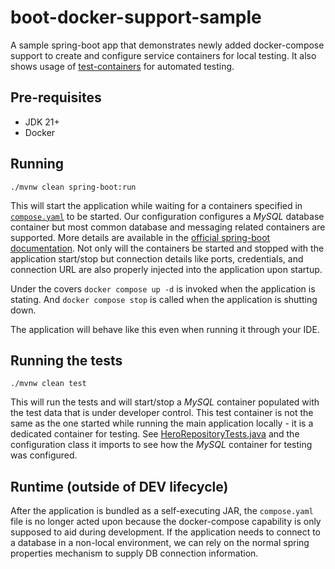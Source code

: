 # boot-docker-support-sample

A sample spring-boot app that demonstrates newly added docker-compose support to create and configure service containers for local testing. It also shows usage of [test-containers](https://java.testcontainers.org/) for automated testing.

## Pre-requisites

- JDK 21+
- Docker

## Running

```
./mvnw clean spring-boot:run
```

This will start the application while waiting for a containers specified in [`compose.yaml`](compose.yaml) to be started. Our configuration configures a *MySQL* database container but most common database and messaging related containers are supported. More details are available in the [official spring-boot documentation](https://docs.spring.io/spring-boot/docs/current/reference/htmlsingle/#features.docker-compose.service-connections). Not only will the containers be started and stopped with the application start/stop but connection details like ports, credentials, and connection URL are also properly injected into the application upon startup.

Under the covers `docker compose up -d` is invoked when the application is stating. And `docker compose stop` is called when the application is shutting down.

The application will behave like this even when running it through your IDE.

## Running the tests

```
./mvnw clean test
```

This will run the tests and will start/stop a *MySQL* container populated with the test data that is under developer control. This test container is not the same as the one started while running the main application locally - it is a dedicated container for testing. See [HeroRepositoryTests.java](src/test/java/com/example/dockerdemo/HeroRepositoryTests.java) and the configuration class it imports to see how the *MySQL* container for testing was configured.

## Runtime (outside of DEV lifecycle)

After the application is bundled as a self-executing JAR, the `compose.yaml` file is no longer acted upon because the docker-compose capability is only supposed to aid during development. If the application needs to connect to a database in a non-local environment, we can rely on the normal spring properties mechanism to supply DB connection information.